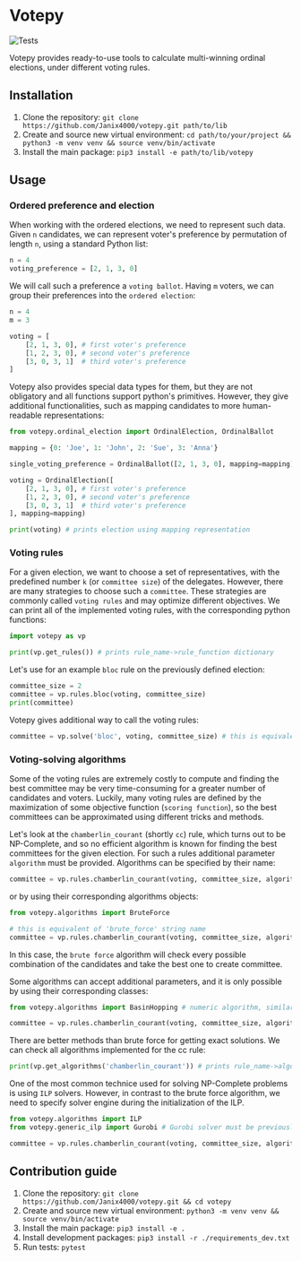 # Votepy
![Tests](https://github.com/Janix4000/votepy/actions/workflows/tests.yml/badge.svg)

Votepy provides ready-to-use tools to calculate multi-winning ordinal elections, under different voting rules.

## Installation 

 1. Clone the repository: `git clone https://github.com/Janix4000/votepy.git path/to/lib`
 2. Create and source new virtual environment: `cd path/to/your/project && python3 -m venv venv && source venv/bin/activate`
 3. Install the main package: `pip3 install -e path/to/lib/votepy`

## Usage

### Ordered preference and election

When working with the ordered elections, we need to represent such data. Given `n` candidates, we can represent voter's preference by permutation of length `n`, using a standard Python list:
```py
n = 4
voting_preference = [2, 1, 3, 0]
```

We will call such a preference a `voting ballot`.
Having `m` voters, we can group their preferences into the `ordered election`:

```py
n = 4
m = 3

voting = [
    [2, 1, 3, 0], # first voter's preference
    [1, 2, 3, 0], # second voter's preference
    [3, 0, 3, 1]  # third voter's preference
]
```

Votepy also provides special data types for them, but they are not obligatory and all functions support python's primitives.
However, they give additional functionalities, such as mapping candidates to more human-readable representations:

```py
from votepy.ordinal_election import OrdinalElection, OrdinalBallot

mapping = {0: 'Joe', 1: 'John', 2: 'Sue', 3: 'Anna'}

single_voting_preference = OrdinalBallot([2, 1, 3, 0], mapping=mapping)

voting = OrdinalElection([
    [2, 1, 3, 0], # first voter's preference
    [1, 2, 3, 0], # second voter's preference
    [3, 0, 3, 1]  # third voter's preference
], mapping=mapping)

print(voting) # prints election using mapping representation

```

### Voting rules

For a given election, we want to choose a set of representatives, with the predefined number `k` (or `committee size`) of the delegates.
However, there are many strategies to choose such a `committee`. These strategies are commonly called `voting rules` and may optimize different objectives. We can print all of the implemented voting rules, with the corresponding python functions:

```py
import votepy as vp

print(vp.get_rules()) # prints rule_name->rule_function dictionary
```

Let's use for an example `bloc` rule on the previously defined election:

```py
committee_size = 2
committee = vp.rules.bloc(voting, committee_size)
print(committee)
```

Votepy gives additional way to call the voting rules:

```py 
committee = vp.solve('bloc', voting, committee_size) # this is equivalent of calling vp.rules.bloc
```

### Voting-solving algorithms
Some of the voting rules are extremely costly to compute and finding the best committee may be very time-consuming for a greater number of candidates and voters. Luckily, many voting rules are defined by the maximization of some objective function (`scoring function`), so the best committees can be approximated using different tricks and methods. 

Let's look at the `chamberlin_courant` (shortly `cc`) rule, which turns out to be NP-Complete, and so no efficient algorithm is known for finding the best committees for the given election. For such a rules additional parameter `algorithm` must be provided. Algorithms can be specified by their name:

```py
committee = vp.rules.chamberlin_courant(voting, committee_size, algorithm='brute_force')
```

or by using their corresponding algorithms objects:

```py
from votepy.algorithms import BruteForce

# this is equivalent of 'brute_force' string name
committee = vp.rules.chamberlin_courant(voting, committee_size, algorithm=BruteForce()) 
```

In this case, the `brute force` algorithm will check every possible combination of the candidates and take the best one to create committee.

Some algorithms can accept additional parameters, and it is only possible by using their corresponding classes:

```py
from votepy.algorithms import BasinHopping # numeric algorithm, similar to simulated annealing, giving approximate results 

committee = vp.rules.chamberlin_courant(voting, committee_size, algorithm=BasinHopping(niter=100, seed=1))
```

There are better methods than brute force for getting exact solutions. We can check all algorithms implemented for the cc rule:

```py
print(vp.get_algorithms('chamberlin_courant')) # prints rule_name->algorithm_class dictionary
```

One of the most common technice used for solving NP-Complete problems is using `ILP` solvers. However, in contrast to the brute force algorithm, we need to specify solver engine during the initialization of the ILP.
```py
from votepy.algorithms import ILP
from votepy.generic_ilp import Gurobi # Gurobi solver must be previously installed and activated on the machine

committee = vp.rules.chamberlin_courant(voting, committee_size, algorithm=ILP(Gurobi))
```


## Contribution guide

 1. Clone the repository: `git clone https://github.com/Janix4000/votepy.git && cd votepy`
 2. Create and source new virtual environment: `python3 -m venv venv && source venv/bin/activate`
 3. Install the main package: `pip3 install -e .`
 4. Install development packages: `pip3 install -r ./requirements_dev.txt`
 5. Run tests: `pytest`
